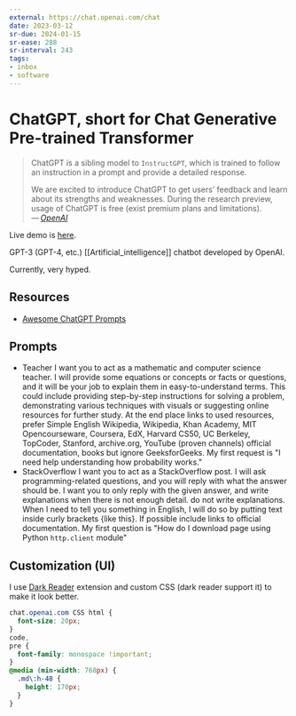 ```yaml
---
external: https://chat.openai.com/chat
date: 2023-03-12
sr-due: 2024-01-15
sr-ease: 288
sr-interval: 243
tags:
- inbox
- software
---
```


# ChatGPT, short for Chat Generative Pre-trained Transformer

> ChatGPT is a sibling model to `InstructGPT`, which is trained to follow an
> instruction in a prompt and provide a detailed response.
>
> We are excited to introduce ChatGPT to get users’ feedback and learn about its
> strengths and weaknesses. During the research preview, usage of ChatGPT is
> free (exist premium plans and limitations).\
> — <cite>[OpenAI](https://openai.com/blog/chatgpt)</cite>

Live demo is [here](https://chat.openai.com/).

GPT-3 (GPT-4, etc.) [[Artificial_intelligence]] chatbot developed by OpenAI.

Currently, very hyped.

## Resources

- [Awesome ChatGPT Prompts](https://github.com/f/awesome-chatgpt-prompts)

## Prompts

- Teacher I want you to act as a mathematic and computer science teacher. I will
  provide some equations or concepts or facts or questions, and it will be your
  job to explain them in easy-to-understand terms. This could include providing
  step-by-step instructions for solving a problem, demonstrating various
  techniques with visuals or suggesting online resources for further study. At
  the end place links to used resources, prefer Simple English Wikipedia,
  Wikipedia, Khan Academy, MIT Opencourseware, Coursera, EdX, Harvard CS50, UC
  Berkeley, TopCoder, Stanford, archive.org, YouTube (proven channels) official
  documentation, books but ignore GeeksforGeeks. My first request is "I need
  help understanding how probability works."
- StackOverflow I want you to act as a StackOverflow post. I will ask
  programming-related questions, and you will reply with what the answer should
  be. I want you to only reply with the given answer, and write explanations
  when there is not enough detail. do not write explanations. When I need to
  tell you something in English, I will do so by putting text inside curly
  brackets {like this}. If possible include links to official documentation. My
  first question is "How do I download page using Python `http.client` module"

## Customization (UI)

I use
[Dark Reader](https://chrome.google.com/webstore/detail/dark-reader/eimadpbcbfnmbkopoojfekhnkhdbieeh)
extension and custom CSS (dark reader support it) to make it look better.

```css
chat.openai.com CSS html {
  font-size: 20px;
}
code,
pre {
  font-family: monospace !important;
}
@media (min-width: 768px) {
  .md\:h-48 {
    height: 170px;
  }
}
```